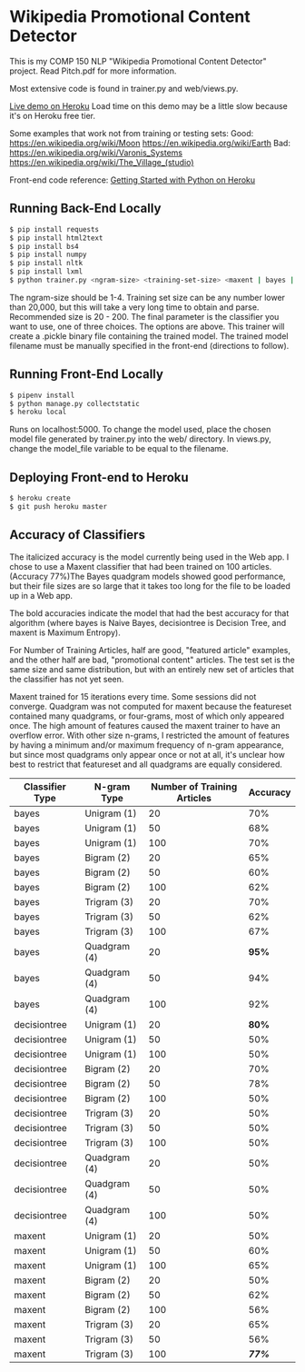 # Wikipedia Promotional Content Detector

This is my COMP 150 NLP "Wikipedia Promotional Content Detector" project.
Read Pitch.pdf for more information.

Most extensive code is found in trainer.py and web/views.py.

[Live demo on Heroku](https://wikipedia-content-detector.herokuapp.com/)
Load time on this demo may be a little slow because it's on Heroku free tier.

Some examples that work not from training or testing sets:
Good:
https://en.wikipedia.org/wiki/Moon
https://en.wikipedia.org/wiki/Earth
Bad:
https://en.wikipedia.org/wiki/Varonis_Systems
https://en.wikipedia.org/wiki/The_Village_(studio)

Front-end code reference:
[Getting Started with Python on Heroku](https://github.com/heroku/python-getting-started)

## Running Back-End Locally

```sh
$ pip install requests
$ pip install html2text
$ pip install bs4
$ pip install numpy
$ pip install nltk
$ pip install lxml
$ python trainer.py <ngram-size> <training-set-size> <maxent | bayes | decisiontree> 
```

The ngram-size should be 1-4.
Training set size can be any number lower than 20,000, but this will take a very long time to obtain and parse. Recommended size is 20 - 200.
The final parameter is the classifier you want to use, one of three choices. The options are above.
This trainer will create a .pickle binary file containing the trained model.
The trained model filename must be manually specified in the front-end (directions to follow).

## Running Front-End Locally

```sh
$ pipenv install
$ python manage.py collectstatic
$ heroku local
```

Runs on localhost:5000.
To change the model used, place the chosen model file generated by trainer.py into the web/ directory.
In views.py, change the model_file variable to be equal to the filename.

## Deploying Front-end to Heroku

```sh
$ heroku create
$ git push heroku master
```

## Accuracy of Classifiers

The italicized accuracy is the model currently being used in the Web app. I chose to use a Maxent classifier that had been trained on 100 articles. (Accuracy 77%)The Bayes quadgram models showed good performance, but their file sizes are so large that it takes too long for the file to be loaded up in a Web app.

The bold accuracies indicate the model that had the best accuracy for that algorithm (where bayes is Naive Bayes, decisiontree is Decision Tree, and maxent is Maximum Entropy).

For Number of Training Articles, half are good, "featured article" examples, and the other half are bad, "promotional content" articles. The test set is the same size and same distribution, but with an entirely new set of articles that the classifier has not yet seen.

Maxent trained for 15 iterations every time. Some sessions did not converge.
Quadgram was not computed for maxent because the featureset contained many quadgrams, or four-grams, most of which only appeared once. The high amount of features caused the maxent trainer to have an overflow error. With other size n-grams, I restricted the amount of features by having a minimum and/or maximum frequency of n-gram appearance, but since most quadgrams only appear once or not at all, it's unclear how best to restrict that featureset and all quadgrams are equally considered.

| Classifier Type | N-gram Type | Number of Training Articles | Accuracy |
| --------------- | ----------- | --------------------------- | -------- |
| bayes 		  | Unigram (1) | 20						  |	70%		 |
| bayes 		  | Unigram (1) | 50						  |	68%		 |
| bayes 		  | Unigram (1) | 100						  |	70%		 |
| bayes			  | Bigram (2) | 20						  	  |	65%		 |
| bayes			  | Bigram (2) | 50						  	  |	60%		 |
| bayes			  | Bigram (2) | 100						  |	62%		 |
| bayes			  | Trigram (3) | 20						  |	70%		 |
| bayes			  | Trigram (3) | 50						  |	62%		 |
| bayes			  | Trigram (3) | 100						  |	67%		 |
| bayes	 		  | Quadgram (4) | 20						  |	**95%**  |
| bayes			  | Quadgram (4) | 50						  |	94%		 |
| bayes 		  | Quadgram (4) | 100						  |	92%	 |
| decisiontree 		  | Unigram (1) | 20					  |	**80%**	 |
| decisiontree 		  | Unigram (1) | 50					  |	50%		 |
| decisiontree 		  | Unigram (1) | 100					  |	50%		 |
| decisiontree 		  | Bigram (2) | 20						  |	70%		 |
| decisiontree 		  | Bigram (2) | 50						  |	78%		 |
| decisiontree 		  | Bigram (2) | 100				      |	50%		 |
| decisiontree 		  | Trigram (3) | 20					  |	50%		 |
| decisiontree 		  | Trigram (3) | 50					  |	50%		 |
| decisiontree 		  | Trigram (3) | 100				      |	50%		 |
| decisiontree 		  | Quadgram (4) | 20				      |	50%		 |
| decisiontree 		  | Quadgram (4) | 50					  | 50%	     |
| decisiontree 		  | Quadgram (4) | 100				      |	50%		 |
| maxent		  | Unigram (1) | 20						  |	50%		 |
| maxent		  | Unigram (1) | 50						  |	60%		 |
| maxent		  | Unigram (1) | 100						  |	65%		 |
| maxent		  | Bigram (2) | 20						  	  |	50%		 |
| maxent		  | Bigram (2) | 50						  	  |	62%		 |
| maxent		  | Bigram (2) | 100						  |	56%		 |
| maxent		  | Trigram (3) | 20						  |	65%		 |
| maxent		  | Trigram (3) | 50						  |	56%		 |
| maxent		  | Trigram (3) | 100						  |	***77%***	 |
